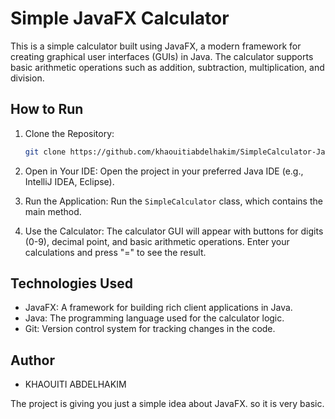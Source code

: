 # Simple JavaFX Calculator

This is a simple calculator built using JavaFX, a modern framework for creating graphical user interfaces (GUIs) in Java. The calculator supports basic arithmetic operations such as addition, subtraction, multiplication, and division.

## How to Run

1. Clone the Repository:
   ```bash
   git clone https://github.com/khaouitiabdelhakim/SimpleCalculator-JavaFX.git
   ```

2. Open in Your IDE:
   Open the project in your preferred Java IDE (e.g., IntelliJ IDEA, Eclipse).

3. Run the Application:
   Run the `SimpleCalculator` class, which contains the main method.

4. Use the Calculator:
   The calculator GUI will appear with buttons for digits (0-9), decimal point, and basic arithmetic operations. Enter your calculations and press "=" to see the result.

## Technologies Used

- JavaFX: A framework for building rich client applications in Java.
- Java: The programming language used for the calculator logic.
- Git: Version control system for tracking changes in the code.

## Author

- KHAOUITI ABDELHAKIM

The project is giving you just a simple idea about JavaFX. so it is very basic.

